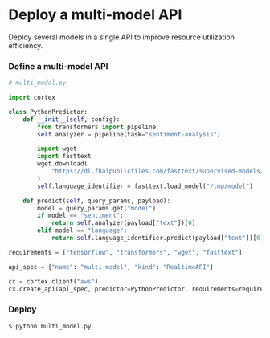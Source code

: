 # Deploy a multi-model API

Deploy several models in a single API to improve resource utilization efficiency.

### Define a multi-model API

```python
# multi_model.py

import cortex

class PythonPredictor:
    def __init__(self, config):
        from transformers import pipeline
        self.analyzer = pipeline(task="sentiment-analysis")

        import wget
        import fasttext
        wget.download(
            "https://dl.fbaipublicfiles.com/fasttext/supervised-models/lid.176.bin", "/tmp/model"
        )
        self.language_identifier = fasttext.load_model("/tmp/model")

    def predict(self, query_params, payload):
        model = query_params.get("model")
        if model == "sentiment":
            return self.analyzer(payload["text"])[0]
        elif model == "language":
            return self.language_identifier.predict(payload["text"])[0][0][-2:]

requirements = ["tensorflow", "transformers", "wget", "fasttext"]

api_spec = {"name": "multi-model", "kind": "RealtimeAPI"}

cx = cortex.client("aws")
cx.create_api(api_spec, predictor=PythonPredictor, requirements=requirements)
```

### Deploy

```bash
$ python multi_model.py
```
